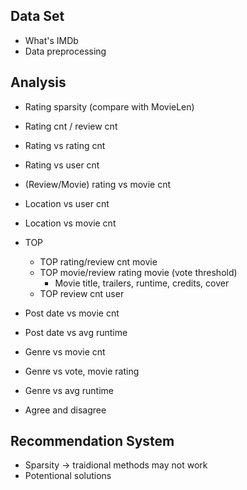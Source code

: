 ## Data Set
* What's IMDb
* Data preprocessing

## Analysis
* Rating sparsity (compare with MovieLen)
* Rating cnt / review cnt
* Rating vs rating cnt
* Rating vs user cnt
* (Review/Movie) rating vs movie cnt
* Location vs user cnt
* Location vs movie cnt
* TOP
    * TOP rating/review cnt movie
    * TOP movie/review rating movie (vote threshold)
        * Movie title, trailers, runtime, credits, cover
    * TOP review cnt user
* Post date vs movie cnt
* Post date vs avg runtime
* Genre vs movie cnt
* Genre vs vote, movie rating
* Genre vs avg runtime

* Agree and disagree

## Recommendation System
* Sparsity -> traidional methods may not work
* Potentional solutions